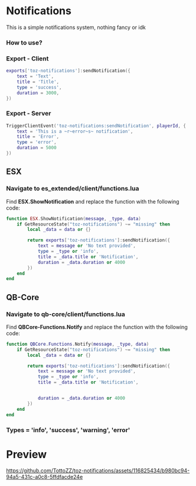 # Notifications
This is a simple notifications system, nothing fancy or idk


### How to use? 

### Export - Client
> 
```lua
exports['toz-notifications']:sendNotification({
    text = 'Text',
    title = 'Title',
    type = 'success',
    duration = 3000,
})
```
### Export - Server

>
```lua
TriggerClientEvent('toz-notifications:sendNotification', playerId, {
    text = 'This is a ~r~error~s~ notification',
    title = 'Error',
    type = 'error',
    duration = 5000
})
```




## ESX 
### Navigate to es_extended/client/functions.lua
Find **ESX.ShowNotification** and replace the function with the following code:

```lua
function ESX.ShowNotification(message, _type, data)
    if GetResourceState("toz-notifications") ~= "missing" then
        local _data = data or {}

        return exports['toz-notifications']:sendNotification({
            text = message or 'No text provided',
            type = _type or 'info',
            title = _data.title or 'Notification',
            duration = _data.duration or 4000
        })
    end
end
```


## QB-Core 
### Navigate to qb-core/client/functions.lua
Find **QBCore-Functions.Notify** and replace the function with the following code:
```lua
function QBCore.Functions.Notify(message, _type, data)
    if GetResourceState("toz-notifications") ~= "missing" then
        local _data = data or {}

        return exports['toz-notifications']:sendNotification({
            text = message or 'No text provided',
            type = _type or 'info',
            title = _data.title or 'Notification',


            duration = _data.duration or 4000
        })
    end
end
```

### Types = 'info', 'success', 'warning', 'error'


# Preview

https://github.com/TottoZZ/toz-notifications/assets/116825434/b980bc94-94a5-431c-a0c8-5ffdfacde24e

